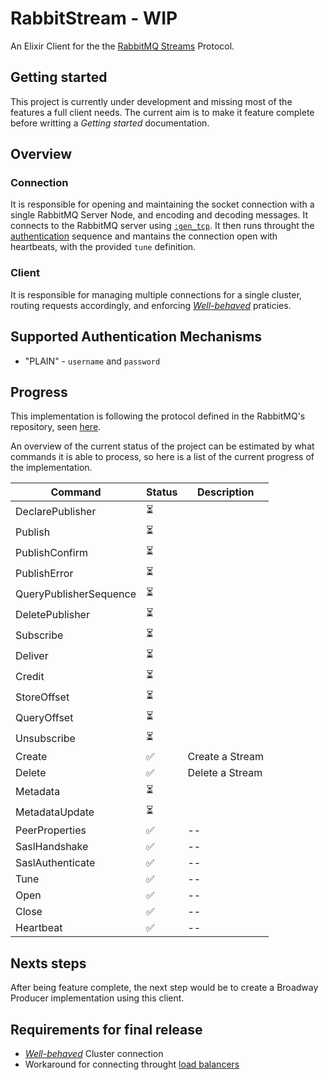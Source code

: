 # RabbitStream - WIP

An Elixir Client for the the [RabbitMQ Streams](https://www.rabbitmq.com/streams.html) Protocol.

## Getting started

This project is currently under development and missing most of the features a full client needs. The current aim is to make it feature complete before writting a _Getting started_ documentation.

## Overview

### Connection

It is responsible for opening and maintaining the socket connection with a single RabbitMQ Server Node, and encoding and decoding messages.
It connects to the RabbitMQ server using [`:gen_tcp`](https://www.erlang.org/doc/man/gen_tcp.html). It then runs throught the [authentication](https://github.com/rabbitmq/rabbitmq-server/blob/master/deps/rabbitmq_stream/docs/PROTOCOL.adoc#authentication) sequence and mantains the connection open with heartbeats, with the provided `tune` definition.

### Client

It is responsible for managing multiple connections for a single cluster, routing requests accordingly, and enforcing [_Well-behaved_](https://blog.rabbitmq.com/posts/2021/07/connecting-to-streams/) praticies.

## Supported Authentication Mechanisms

- "PLAIN" - `username` and `password`

## Progress

This implementation is following the protocol defined in the RabbitMQ's repository, seen [here](https://github.com/rabbitmq/rabbitmq-server/blob/master/deps/rabbitmq_stream/docs/PROTOCOL.adoc).

An overview of the current status of the project can be estimated by what commands it is able to process, so here is a list of the current progress of the implementation.

| Command                | Status | Description     |
| ---------------------- | ------ | --------------- |
| DeclarePublisher       | ⏳     |
| Publish                | ⏳     |
| PublishConfirm         | ⏳     |
| PublishError           | ⏳     |
| QueryPublisherSequence | ⏳     |
| DeletePublisher        | ⏳     |
| Subscribe              | ⏳     |
| Deliver                | ⏳     |
| Credit                 | ⏳     |
| StoreOffset            | ⏳     |
| QueryOffset            | ⏳     |
| Unsubscribe            | ⏳     |
| Create                 | ✅     | Create a Stream |
| Delete                 | ✅     | Delete a Stream |
| Metadata               | ⏳     |
| MetadataUpdate         | ⏳     |
| PeerProperties         | ✅     | --              |
| SaslHandshake          | ✅     | --              |
| SaslAuthenticate       | ✅     | --              |
| Tune                   | ✅     | --              |
| Open                   | ✅     | --              |
| Close                  | ✅     | --              |
| Heartbeat              | ✅     | --              |

## Nexts steps

After being feature complete, the next step would be to create a Broadway Producer implementation using this client.

## Requirements for final release

- [_Well-behaved_](https://blog.rabbitmq.com/posts/2021/07/connecting-to-streams/#:~:text=Well%2Dbehaved%20Clients) Cluster connection
- Workaround for connecting throught [load balancers](https://blog.rabbitmq.com/posts/2021/07/connecting-to-streams#:~:text=Client%20Workaround%20With%20a%20Load%20Balancer)
